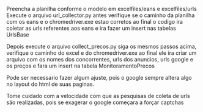 Preencha a planilha conforme o modelo em excelfiles/eans e excelfiles/urls
Execute o arquivo url_collector.py antes verifique se o caminho da planilha com os eans e o chromedriver.exe estao corretos
ao final o codigo ira coletar as urls referentes aos eans e ira fazer um insert nas tabelas UrlsBase


Depois execute o arquivo collect_precos.py siga os mesmos passos acima, verifique o caminho do excel e do chromedriver.exe ao final ele ira criar um arquivo com os nomes dos concorrentes, urls dos anuncios, urls google e os preços e fara um insert na tabela MonitoramentoPrecos


Pode ser necessario fazer algum ajuste, pois o google sempre altera algo no layout do html de suas paginas.

Tome cuidado com a velocidade com que as pesquisas de coleta de urls são realizadas, pois se exagerar o google começara a forçar captchas


